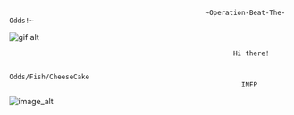                                                      ~Operation-Beat-The-Odds!~

  ![gif alt](https://github.com/SunOdds/SunOdds/blob/dc3a807cbe454aa5010f50886afd4a95fcebc58b/e726a1b3-e0b8-461a-9158-f2e707db5101.jpeg)
                                                          
                                                            Hi there!

                                                       Odds/Fish/CheeseCake
                                                              INFP
  ![image_alt](https://github.com/SunOdds/SunOdds/blob/d755884e5fd1f09d21d1359e22bc45f21dc8baad/csyday829.jpg)
